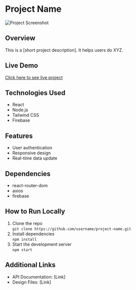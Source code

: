 # Project Name

![Project Screenshot](./screenshot.png)

## Overview
This is a [short project description]. It helps users do XYZ.

## Live Demo
[Click here to see live project](https://your-live-link.com)

## Technologies Used
- React
- Node.js
- Tailwind CSS
- Firebase

## Features
- User authentication
- Responsive design
- Real-time data update

## Dependencies
- react-router-dom
- axios
- firebase

## How to Run Locally
1. Clone the repo  
   `git clone https://github.com/username/project-name.git`  
2. Install dependencies  
   `npm install`  
3. Start the development server  
   `npm start`

## Additional Links
- API Documentation: [Link]
- Design Files: [Link]
